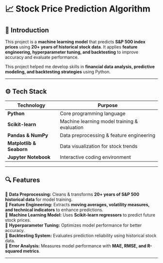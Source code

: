 # 📈 Stock Price Prediction Algorithm

## 🤖 Introduction  
This project is a **machine learning model** that predicts **S&P 500 index prices** using **20+ years of historical stock data**. It applies **feature engineering, hyperparameter tuning, and backtesting** to improve accuracy and evaluate performance.  

This project helped me develop skills in **financial data analysis, predictive modeling, and backtesting strategies** using Python.  

---

## ⚙️ Tech Stack  
| **Technology**  | **Purpose**  |
|-----------------|-------------|
| **Python**      | Core programming language |
| **Scikit-learn** | Machine learning model training & evaluation |
| **Pandas & NumPy** | Data preprocessing & feature engineering |
| **Matplotlib & Seaborn** | Data visualization for stock trends |
| **Jupyter Notebook** | Interactive coding environment |

---

## 🔍 Features  
🔹 **Data Preprocessing:** Cleans & transforms **20+ years of S&P 500 historical data** for model training.  
🔹 **Feature Engineering:** Extracts **moving averages, volatility measures, and technical indicators** to enhance predictions.  
🔹 **Machine Learning Model:** Uses **Scikit-learn regressors** to predict future stock prices.  
🔹 **Hyperparameter Tuning:** Optimizes model performance for better accuracy.  
🔹 **Backtesting System:** Evaluates prediction reliability using historical stock data.  
🔹 **Error Analysis:** Measures model performance with **MAE, RMSE, and R-squared metrics**.  

---

